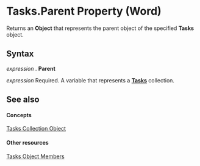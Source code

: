 
# Tasks.Parent Property (Word)

Returns an  **Object** that represents the parent object of the specified **Tasks** object.


## Syntax

 _expression_ . **Parent**

 _expression_ Required. A variable that represents a **[Tasks](ff521e20-8a25-f9f6-dccf-effea9debeb7.md)** collection.


## See also


#### Concepts


[Tasks Collection Object](ff521e20-8a25-f9f6-dccf-effea9debeb7.md)
#### Other resources


[Tasks Object Members](e6ca78c6-132d-6e7b-9f83-ea044a395040.md)
